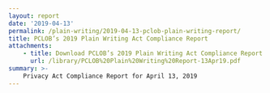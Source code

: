 ```yaml
---
layout: report
date: '2019-04-13'
permalink: /plain-writing/2019-04-13-pclob-plain-writing-report/
title: PCLOB’s 2019 Plain Writing Act Compliance Report
attachments:
    - title: Download PCLOB’s 2019 Plain Writing Act Compliance Report
      url: /library/PCLOB%20Plain%20Writing%20Report-13Apr19.pdf
summary: >-
    Privacy Act Compliance Report for April 13, 2019
---
```

